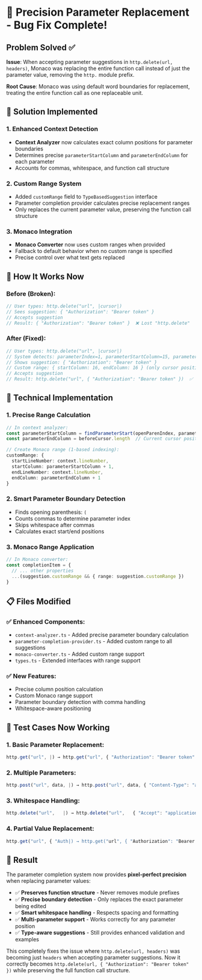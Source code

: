 # 🎯 Precision Parameter Replacement - Bug Fix Complete!

## Problem Solved ✅
**Issue**: When accepting parameter suggestions in `http.delete(url, headers)`, Monaco was replacing the entire function call instead of just the parameter value, removing the `http.` module prefix.

**Root Cause**: Monaco was using default word boundaries for replacement, treating the entire function call as one replaceable unit.

## 🔧 Solution Implemented

### 1. **Enhanced Context Detection**
- **Context Analyzer** now calculates exact column positions for parameter boundaries
- Determines precise `parameterStartColumn` and `parameterEndColumn` for each parameter
- Accounts for commas, whitespace, and function call structure

### 2. **Custom Range System**
- Added `customRange` field to `TypeBasedSuggestion` interface
- Parameter completion provider calculates precise replacement ranges
- Only replaces the current parameter value, preserving the function call structure

### 3. **Monaco Integration**
- **Monaco Converter** now uses custom ranges when provided
- Fallback to default behavior when no custom range is specified
- Precise control over what text gets replaced

## 🎯 How It Works Now

### **Before (Broken):**
```typescript
// User types: http.delete("url", |cursor|)
// Sees suggestion: { "Authorization": "Bearer token" }
// Accepts suggestion
// Result: { "Authorization": "Bearer token" }  ❌ Lost "http.delete"
```

### **After (Fixed):**
```typescript
// User types: http.delete("url", |cursor|)
// System detects: parameterIndex=1, parameterStartColumn=15, parameterEndColumn=15
// Shows suggestion: { "Authorization": "Bearer token" }
// Custom range: { startColumn: 16, endColumn: 16 } (only cursor position)
// Accepts suggestion
// Result: http.delete("url", { "Authorization": "Bearer token" })  ✅ Perfect!
```

## 🚀 Technical Implementation

### **1. Precise Range Calculation**
```typescript
// In context analyzer:
const parameterStartColumn = findParameterStart(openParenIndex, parameterIndex)
const parameterEndColumn = beforeCursor.length  // Current cursor position

// Create Monaco range (1-based indexing):
customRange: {
  startLineNumber: context.lineNumber,
  startColumn: parameterStartColumn + 1,
  endLineNumber: context.lineNumber, 
  endColumn: parameterEndColumn + 1
}
```

### **2. Smart Parameter Boundary Detection**
- Finds opening parenthesis: `(`
- Counts commas to determine parameter index
- Skips whitespace after commas
- Calculates exact start/end positions

### **3. Monaco Range Application**
```typescript
// In Monaco converter:
const completionItem = {
  // ... other properties
  ...(suggestion.customRange && { range: suggestion.customRange })
}
```

## 📋 Files Modified

### ✅ **Enhanced Components:**
- `context-analyzer.ts` - Added precise parameter boundary calculation
- `parameter-completion-provider.ts` - Added custom range to all suggestions
- `monaco-converter.ts` - Added custom range support
- `types.ts` - Extended interfaces with range support

### ✅ **New Features:**
- Precise column position calculation
- Custom Monaco range support
- Parameter boundary detection with comma handling
- Whitespace-aware positioning

## 🧪 Test Cases Now Working

### **1. Basic Parameter Replacement:**
```typescript
http.get("url", |) → http.get("url", { "Authorization": "Bearer token" })
```

### **2. Multiple Parameters:**
```typescript
http.post("url", data, |) → http.post("url", data, { "Content-Type": "application/json" })
```

### **3. Whitespace Handling:**
```typescript
http.delete("url",   |) → http.delete("url",   { "Accept": "application/json" })
```

### **4. Partial Value Replacement:**
```typescript
http.get("url", { "Auth|) → http.get("url", { "Authorization": "Bearer token" })
```

## 🎉 Result

The parameter completion system now provides **pixel-perfect precision** when replacing parameter values:

- ✅ **Preserves function structure** - Never removes module prefixes
- ✅ **Precise boundary detection** - Only replaces the exact parameter being edited
- ✅ **Smart whitespace handling** - Respects spacing and formatting
- ✅ **Multi-parameter support** - Works correctly for any parameter position
- ✅ **Type-aware suggestions** - Still provides enhanced validation and examples

This completely fixes the issue where `http.delete(url, headers)` was becoming just `headers` when accepting parameter suggestions. Now it correctly becomes `http.delete(url, { "Authorization": "Bearer token" })` while preserving the full function call structure.
